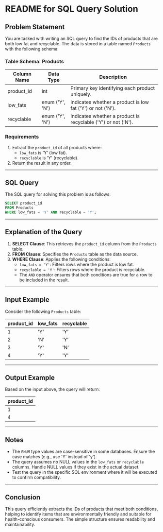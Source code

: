 # README for SQL Query Solution

## Problem Statement
You are tasked with writing an SQL query to find the IDs of products that are both low fat and recyclable. The data is stored in a table named `Products` with the following schema:

### Table Schema: Products
| Column Name | Data Type | Description |
|-------------|-----------|-------------|
| product_id  | int       | Primary key identifying each product uniquely. |
| low_fats    | enum ('Y', 'N') | Indicates whether a product is low fat ('Y') or not ('N'). |
| recyclable  | enum ('Y', 'N') | Indicates whether a product is recyclable ('Y') or not ('N'). |

### Requirements
1. Extract the `product_id` of all products where:
   - `low_fats` is 'Y' (low fat).
   - `recyclable` is 'Y' (recyclable).
2. Return the result in any order.

---

## SQL Query
The SQL query for solving this problem is as follows:

```sql
SELECT product_id
FROM Products
WHERE low_fats = 'Y' AND recyclable = 'Y';
```

---

## Explanation of the Query
1. **SELECT Clause**: This retrieves the `product_id` column from the `Products` table.
2. **FROM Clause**: Specifies the `Products` table as the data source.
3. **WHERE Clause**: Applies the following conditions:
   - `low_fats = 'Y'`: Filters rows where the product is low fat.
   - `recyclable = 'Y'`: Filters rows where the product is recyclable.
   - The `AND` operator ensures that both conditions are true for a row to be included in the result.

---

## Input Example
Consider the following `Products` table:

| product_id | low_fats | recyclable |
|------------|----------|------------|
| 1          | 'Y'      | 'Y'        |
| 2          | 'N'      | 'Y'        |
| 3          | 'Y'      | 'N'        |
| 4          | 'Y'      | 'Y'        |

---

## Output Example
Based on the input above, the query will return:

| product_id |
|------------|
| 1          |
| 4          |

---

## Notes
- The `ENUM` type values are case-sensitive in some databases. Ensure the case matches (e.g., use 'Y' instead of 'y').
- The query assumes no NULL values in the `low_fats` or `recyclable` columns. Handle NULL values if they exist in the actual dataset.
- Test the query in the specific SQL environment where it will be executed to confirm compatibility.

---

## Conclusion
This query efficiently extracts the IDs of products that meet both conditions, helping to identify items that are environmentally friendly and suitable for health-conscious consumers. The simple structure ensures readability and maintainability.

